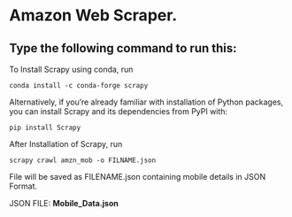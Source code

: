# Amazon Web Scraper.

## Type the following command to run this:</br>
To Install Scrapy using conda, run 
```
conda install -c conda-forge scrapy
```
Alternatively, if you’re already familiar with installation of Python packages, you can install Scrapy and its dependencies from PyPI with:
```
pip install Scrapy
```
After Installation of Scrapy, run
```
scrapy crawl amzn_mob -o FILNAME.json
```
File will be saved as FILENAME.json containing mobile details in JSON Format.

JSON FILE: 
**Mobile_Data.json**
